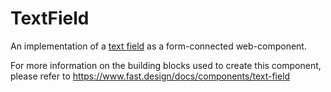 # TextField

An implementation of a [text field](https://developer.mozilla.org/en-US/docs/Web/HTML/Element/Input/text) as a form-connected web-component.

For more information on the building blocks used to create this component, please refer to https://www.fast.design/docs/components/text-field